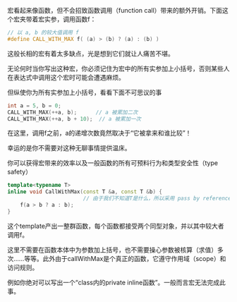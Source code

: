

宏看起来像函数，但不会招致函数调用（function call）带来的额外开销。下面这个宏夹带着宏实参，调用函数f：

```C++
// 以 a, b 的较大值调用 f
#define CALL_WITH_MAX f( (a) > (b) ? (a) : (b) )
```

这般长相的宏有着太多缺点，光是想到它们就让人痛苦不堪。

无论何时当你写出这种宏，你必须记住为宏中的所有实参加上小括号，否则某些人在表达式中调用这个宏时可能会遭遇麻烦。

但纵使你为所有实参加上小括号，看看下面不可思议的事

```C++
int a = 5, b = 0;
CALL_WITH_MAX(++a, b);		// a 被累加二次
CALL_WITH_MAX(++a, b + 10);  // a 被累加一次
```

在这里，调用f之前，a的递增次数竟然取决于“它被拿来和谁比较”！

幸运的是你不需要对这种无聊事情提供温床。

你可以获得宏带来的效率以及一般函数的所有可预料行为和类型安全性（type safety）

```C++
template<typename T>
inline void CallWithMax(const T &a, const T &b) {
						// 由于我们不知道T是什么，所以采用 pass by reference-to-const
	f(a > b ? a : b);
}
```

这个template产出一整群函数，每个函数都接受两个同型对象，并以其中较大者调用f。

这里不需要在函数本体中为参数加上括号，也不需要操心参数被核算（求值）多次……等等。此外由于callWithMax是个真正的函数，它遵守作用域（scope）和访问规则。

例如你绝对可以写出一个“class内的private inline函数”。一般而言宏无法完成此事。
